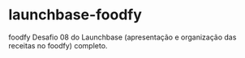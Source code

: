 # launchbase-foodfy
foodfy
Desafio 08 do Launchbase (apresentação e organização das receitas no foodfy) completo.
